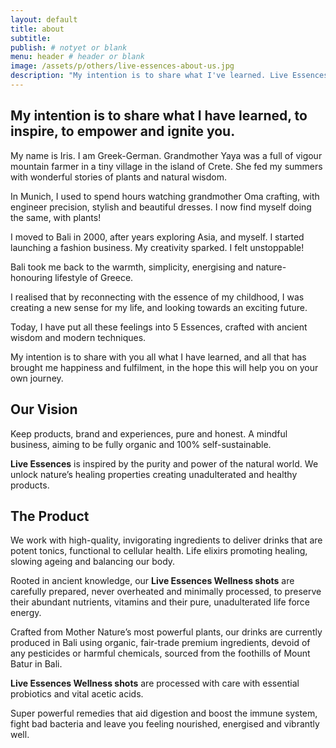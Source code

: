 ```yaml
---
layout: default
title: about
subtitle:
publish: # notyet or blank
menu: header # header or blank
image: /assets/p/others/live-essences-about-us.jpg
description: "My intention is to share what I've learned. Live Essences offers healthy drinks. Protect yourself by boosting natural defences. WhatsApp us to order!" #max 160 char!
---
```

## My intention is to share what I have learned, to inspire, to empower and ignite you.

My name is Iris. I am Greek-German. Grandmother Yaya was a  full of vigour mountain farmer in a tiny village in the island of Crete. She fed my summers with wonderful stories of plants and natural wisdom.

In Munich, I used to spend hours watching grandmother Oma crafting, with engineer precision, stylish and beautiful dresses. I now find myself doing the same, with plants!

I moved to Bali in 2000, after years exploring Asia, and myself. I started launching a fashion business. My creativity sparked. I felt unstoppable!

Bali took me back to the warmth, simplicity, energising and nature-honouring lifestyle of Greece.

I realised that by reconnecting with the essence of my childhood, I was creating a new sense for my life, and looking towards an exciting future.

Today, I have put all these feelings into 5 Essences, crafted with ancient wisdom and modern techniques.

My intention is to share with you all what I have learned, and all that has brought me happiness and fulfilment, in the hope this will help you on your own journey.

## Our Vision

Keep products, brand and experiences, pure and honest. A mindful business, aiming to be fully organic and 100% self-sustainable.

**Live Essences** is inspired by the purity and power of the natural world. We unlock nature’s healing properties creating unadulterated and healthy products.

## The Product

We work with high-quality, invigorating ingredients to deliver drinks that are potent tonics, functional to cellular health. Life elixirs promoting healing, slowing ageing and balancing our body.

Rooted in ancient knowledge, our **Live Essences Wellness shots** are carefully prepared, never overheated and minimally processed, to preserve their abundant nutrients, vitamins and their pure, unadulterated life force energy.

Crafted from Mother Nature’s most powerful plants, our drinks are currently produced in Bali using organic, fair-trade premium ingredients, devoid of any pesticides or harmful chemicals, sourced from the foothills of Mount Batur in Bali.

**Live Essences Wellness shots** are processed with care with essential probiotics and vital acetic acids.

Super powerful remedies that aid digestion and boost the immune system, fight bad bacteria and leave you feeling nourished, energised and vibrantly well. 
